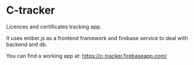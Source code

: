 # C-tracker

Licences and certificates tracking app.

It uses ember.js as a frontend framework and firebase service to deal with backend and db.

You can find a working app at:
https://c-tracker.firebaseapp.com/
